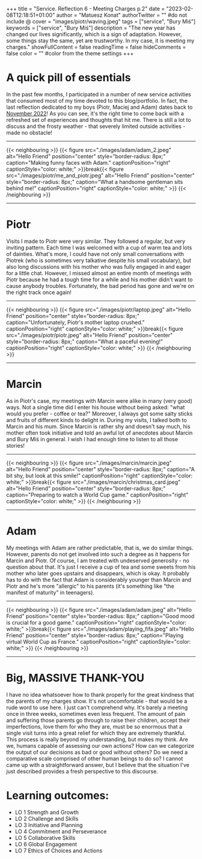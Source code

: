 +++
title = "Service. Reflection 6 - Meeting Charges p.2"
date = "2023-02-08T12:18:51+01:00"
author = "Matuesz Konat"
authorTwitter = "" #do not include @
cover = "images/piotr/waving.jpeg"
tags = ["service", "Bury Miś"]
keywords = ["service", "Bury Miś"]
description = "The new year has changed our lives significantly, which is a sign of adaptation. However, some things stay the same, yet are trustworthy. In my case, it is meeting my charges."
showFullContent = false
readingTime = false
hideComments = false
color = "" #color from the theme settings
+++

# A quick pill of essentials
In the past few months, I participated in a number of new service activities that consumed most of my time devoted to this blog/portfolio. In fact, the last reflection dedicated to my boys (Piotr, Maciej and Adam) dates back to [November 2022](/portfolio/posts/meeting-charges/)! As you can see, it's the right time to come back with a refreshed set of experiences and thoughts that hit me. There is still a lot to discuss and the frosty weather - that severely limited outside activities - made no obstacle!

***
{{< neighbouring >}}
{{< figure src="./images/adam/adam_2.jpeg" alt="Hello Friend" position="center" style="border-radius: 8px;" caption="Making funny faces with Adam." captionPosition="right" captionStyle="color: white;" >}}break{{< figure src="./images/piotr/me_and_piotr.jpeg" alt="Hello Friend" position="center" style="border-radius: 8px;" caption="What a handsome gentleman sits behind me!" captionPosition="right" captionStyle="color: white;" >}}
{{< /neighbouring >}}
***

# Piotr
Visits I made to Piotr were very similar. They followed a regular, but very inviting pattern. Each time I was welcomed with a cup of warm tea and lots of dainties. What's more, I could have not only small conversations with Piotrek (who is sometimes very talkative despite his small vocabulary), but also long discussions with his mother who was fully engaged in and eager for a little chat. However, I missed almost an entire month of meetings with Piotr because he had a tough time for a while and his mother didn't want to cause anybody troubles. Fortunately, the bad period has gone and we're on the right track once again!

***
{{< neighbouring >}}
{{< figure src="./images/piotr/laptop.jpeg" alt="Hello Friend" position="center" style="border-radius: 8px;" caption="Unfortunately, Piotr's mother laptop crushed." captionPosition="right" captionStyle="color: white;" >}}break{{< figure src="./images/piotr/piotr.jpeg" alt="Hello Friend" position="center" style="border-radius: 8px;" caption="What a paceful evening!" captionPosition="right" captionStyle="color: white;" >}}
{{< /neighbouring >}}
***

# Marcin
As in Piotr's case, my meetings with Marcin were alike in many (very good) ways. Not a single time did I enter his house without being asked: "what would you prefer - coffee or tea?" Moreover, I always got some salty sticks and fruits of different kinds to delight in. During my visits, I talked both to Marcin and his mum. Since Marcin is rather shy and doesn't say much, his mother often took initiative and told an awful lot of anecdotes about Marcin and Bury Miś in general. I wish I had enough time to listen to all those stories!

***
{{< neighbouring >}}
{{< figure src="./images/marcin/marcin.jpeg" alt="Hello Friend" position="center" style="border-radius: 8px;" caption="A bit shy, but look at this smile!" captionPosition="right" captionStyle="color: white;" >}}break{{< figure src="./images/marcin/christmas_card.jpeg" alt="Hello Friend" position="center" style="border-radius: 8px;" caption="Preparing to watch a World Cup game." captionPosition="right" captionStyle="color: white;" >}}
{{< /neighbouring >}}
***

# Adam
My meetings with Adam are rather predictable, that is, we do similar things. However, parents do not get involved into such a degree as it happens for Marcin and Piotr. Of course, I am treated with undeserved generosity - no question about that. It's just I receive a cup of tea and some sweets from his mother who later goes upstairs and disappears, which is okay. It probably has to do with the fact that Adam is considerably younger than Marcin and Piotr and he's more "allergic" to his parents (it's something like "the manifest of maturity" in teenagers).

***
{{< neighbouring >}}
{{< figure src="./images/adam/adam.jpeg" alt="Hello Friend" position="center" style="border-radius: 8px;" caption="Good mood is crucial for a good game." captionPosition="right" captionStyle="color: white;" >}}break{{< figure src="./images/adam/playing_fifa.jpeg" alt="Hello Friend" position="center" style="border-radius: 8px;" caption="Playing virtual World Cup as France." captionPosition="right" captionStyle="color: white;" >}}
{{< /neighbouring >}}
***

# Big, MASSIVE THANK-YOU
I have no idea whatsoever how to thank properly for the great kindness that the parents of my charges show. It's not uncomfortable - that would be a rude word to use here. I just can't comprehend why. It's barely a meeting once in three weeks, sometimes even less frequent. The amount of pain and suffering those parents go through to raise their children, accept their imperfections, love them for who they are, must be so enormous that a single visit turns into a great relief for which they are extremely thankful. This process is really beyond my understanding, but makes my think. Are we, humans capable of assessing our own actions? How can we categorize the output of our decisions as bad or good without others? Do we need a comparative scale comprised of other human beings to do so? I cannot came up with a straightforward answer, but I believe that the situation I've just described provides a fresh perspective to this discourse.

# Learning outcomes:
- LO 1 Strength and Growth
- LO 2 Challenge and Skills
- LO 3 Initiative and Planning
- LO 4 Commitment and Perseverance
- LO 5 Collaborative Skills
- LO 6 Global Engagement
- LO 7 Ethics of Choices and Actions
